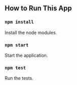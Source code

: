 ## How to Run This App

### `npm install`

Install the node modules.

### `npm start`

Start the application.

### `npm test`

Run the tests.

